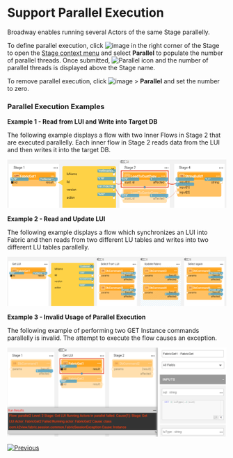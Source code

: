 # Support Parallel Execution

Broadway enables running several Actors of the same Stage parallelly.

To define parallel execution, click ![image](images/99_19_dots.PNG) in the right corner of the Stage to open the [Stage context menu](18_broadway_flow_window.md#stage-context-menu) and select **Parallel** to populate the number of parallel threads. Once submitted, <img src="images/99_19_parallel_01.PNG" alt="Parallel" /> icon and the number of parallel threads is displayed above the Stage name.

To remove parallel execution, click ![image](images/99_19_dots.PNG) > **Parallel** and set the number to zero. 

### Parallel Execution Examples

**Example 1 - Read from LUI and Write into Target DB**

The following example displays a flow with two Inner Flows in Stage 2 that are executed parallelly. Each inner flow in Stage 2 reads data from the LUI and then writes it into the target DB.

<img src="images/99_19_parallel_02.PNG" alt="Parallel" />

**Example 2 - Read and Update LUI**

The following example displays a flow which synchronizes an LUI into Fabric and then reads from two different LU tables and writes into two different LU tables parallelly. 

<img src="images/99_19_parallel_03.PNG" alt="Parallel" />

**Example 3 - Invalid Usage of Parallel Execution**

The following example of performing two GET Instance commands parallelly is invalid. The attempt to execute the flow causes an exception. 

<img src="images/99_19_parallel_04.PNG" alt="Parallel" />

[![Previous](/articles/images/Previous.png)](29_recovery_point.md)